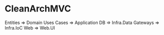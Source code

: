 # CleanArchMVC


Entities => Domain
Uses Cases => Application
DB => Infra.Data
Gateways => Infra.IoC
Web => Web.UI